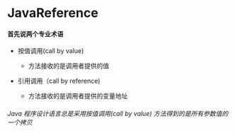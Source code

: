 # JavaReference

#### 首先说两个专业术语

* 按值调用(call by value)
  * 方法接收的是调用者提供的值

* 引用调用（call by reference)
  * 方法接收的是调用者提供的变量地址

###### Java 程序设计语言总是采用按值调用(call by value) 方法得到的是所有参数值的一个拷贝

